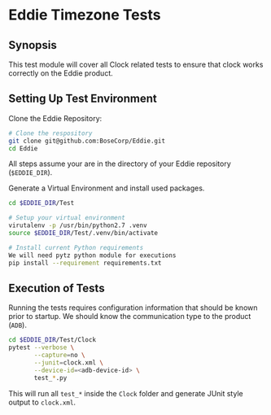 # Eddie Timezone Tests

## Synopsis

This test module will cover all Clock related tests to ensure that clock works correctly on the Eddie product.

## Setting Up Test Environment

Clone the Eddie Repository:

```bash
# Clone the respository
git clone git@github.com:BoseCorp/Eddie.git
cd Eddie
```

All steps assume your are in the directory of your Eddie repository (`$EDDIE_DIR`).

Generate a Virtual Environment and install used packages.

```bash
cd $EDDIE_DIR/Test

# Setup your virtual environment
virutalenv -p /usr/bin/python2.7 .venv
source $EDDIE_DIR/Test/.venv/bin/activate

# Install current Python requirements
We will need pytz python module for executions
pip install --requirement requirements.txt
```

## Execution of Tests

Running the tests requires configuration information that should be known prior to startup. We should know the communication type to the product (`ADB`).

```bash
cd $EDDIE_DIR/Test/Clock
pytest --verbose \
       --capture=no \
       --junit=clock.xml \
       --device-id=<adb-device-id> \
       test_*.py
```

This will run all `test_*` inside the `Clock` folder and generate JUnit style output to
`clock.xml`.
